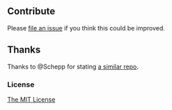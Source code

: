 ## Contribute
Please [file an issue](https://github.com/drublic/SASS-Mixins/issues) if you think this could be improved.

## Thanks
Thanks to @Schepp for stating [a similar repo](https://github.com/Schepp/SASS-Mixins).

### License
[The MIT License](https://github.com/drublic/SASS-Mixins/blob/master/LICENSE.md)
